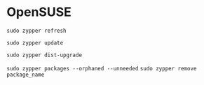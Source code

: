 # OpenSUSE
`sudo zypper refresh`

`sudo zypper update`

`sudo zypper dist-upgrade`

`sudo zypper packages --orphaned --unneeded`
`sudo zypper remove package_name`
